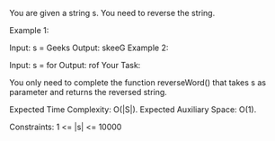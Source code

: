 You are given a string s. You need to reverse the string.

Example 1:

Input:
s = Geeks
Output: skeeG
Example 2:

Input:
s = for
Output: rof
Your Task:

You only need to complete the function reverseWord() that takes s as parameter and returns the reversed string.

Expected Time Complexity: O(|S|).
Expected Auxiliary Space: O(1).

Constraints:
1 <= |s| <= 10000
